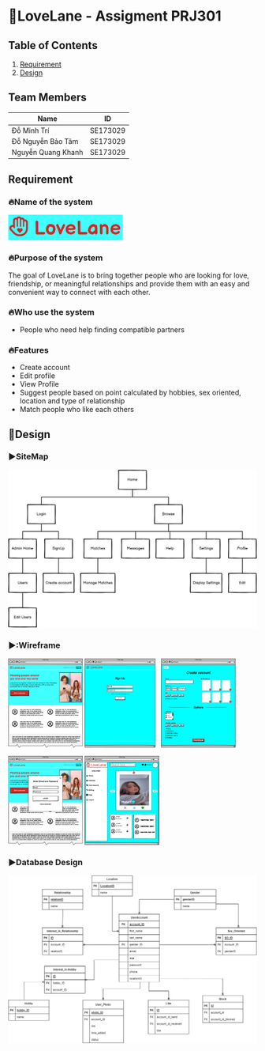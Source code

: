 #  💓LoveLane - Assigment PRJ301
## Table of Contents
1. [Requirement](#Requirement)
2. [Design](#Design)
## Team Members
| Name  | ID  |
|---|---|
| Đỗ Minh Trí  | SE173029  |
| Đỗ Nguyễn Bảo Tâm |  SE173029 |
| Nguyễn Quang Khanh  |  SE173029 |
## Requirement
### 🔥Name of the system
![image](/images/Lovelane.png)
### 🔥Purpose of the system
The goal of LoveLane is to bring together people who are looking for love, friendship, or meaningful relationships and provide them with an easy and convenient way to connect with each other.
### 🔥Who use the system
- People who need help finding compatible partners

### 🔥Features
- Create account
- Edit profile
- View Profile
- Suggest people based on point calculated by hobbies, sex oriented, location and type of relationship
- Match people who like each others
## 🚀Design
### :arrow_forward:**SiteMap** 
![images](/images/Sitemap.png)
### ▶️:**Wireframe**
<p>
  <img src="./images/Website Sample.png" width="30%">
  <img src="./images/SignUp.png" width="30%">
  <img src="./images/Create Profile.png" width="30%">
</p>
<p>
  <img src="./images/LogIn.png" width="30%">
  <img src="./images/HomePage.png" width="30%">
</p>

### ▶️**Database Design**
![images](/images/database.png)
